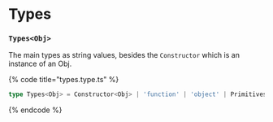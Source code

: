 # Types

### `Types<Obj>`

The main types as string values, besides the `Constructor` which is an instance of an Obj.

{% code title="types.type.ts" %}
```typescript
type Types<Obj> = Constructor<Obj> | 'function' | 'object' | Primitives;
```
{% endcode %}

